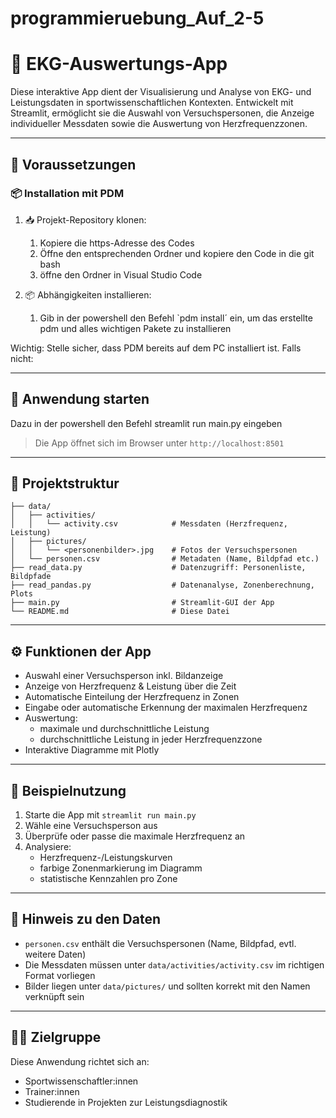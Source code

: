 # programmieruebung_Auf_2-5
# 🧠 EKG-Auswertungs-App

Diese interaktive App dient der Visualisierung und Analyse von EKG- und Leistungsdaten in sportwissenschaftlichen Kontexten. Entwickelt mit Streamlit, ermöglicht sie die Auswahl von Versuchspersonen, die Anzeige individueller Messdaten sowie die Auswertung von Herzfrequenzzonen.

---

## 🔧 Voraussetzungen

### 📦 Installation mit PDM

1. 📥 Projekt-Repository klonen:
    1. Kopiere die https-Adresse des Codes 
    2. Öffne den entsprechenden Ordner und kopiere den Code in die git bash 
    3. öffne den Ordner in Visual Studio Code 

2. 📦 Abhängigkeiten installieren:
    1. Gib in der powershell den Befehl `pdm install´ ein, um das erstellte pdm und alles wichtigen Pakete zu installieren 

Wichtig: Stelle sicher, dass PDM bereits auf dem PC installiert ist. Falls nicht:  

---

## 🚀 Anwendung starten
Dazu in der powershell den Befehl streamlit run main.py eingeben
> Die App öffnet sich im Browser unter `http://localhost:8501`

---

## 🧭 Projektstruktur

```
├── data/
│   ├── activities/
│   │   └── activity.csv            # Messdaten (Herzfrequenz, Leistung)
│   ├── pictures/
│   │   └── <personenbilder>.jpg    # Fotos der Versuchspersonen
│   └── personen.csv                # Metadaten (Name, Bildpfad etc.)
├── read_data.py                    # Datenzugriff: Personenliste, Bildpfade
├── read_pandas.py                  # Datenanalyse, Zonenberechnung, Plots
├── main.py                         # Streamlit-GUI der App
└── README.md                       # Diese Datei
```

---

## ⚙️ Funktionen der App

- Auswahl einer Versuchsperson inkl. Bildanzeige
- Anzeige von Herzfrequenz & Leistung über die Zeit
- Automatische Einteilung der Herzfrequenz in Zonen
- Eingabe oder automatische Erkennung der maximalen Herzfrequenz
- Auswertung:
  - maximale und durchschnittliche Leistung
  - durchschnittliche Leistung in jeder Herzfrequenzzone
- Interaktive Diagramme mit Plotly

---

## 🧪 Beispielnutzung

1. Starte die App mit `streamlit run main.py`
2. Wähle eine Versuchsperson aus
3. Überprüfe oder passe die maximale Herzfrequenz an
4. Analysiere:
   - Herzfrequenz-/Leistungskurven
   - farbige Zonenmarkierung im Diagramm
   - statistische Kennzahlen pro Zone

---

## 📸 Hinweis zu den Daten

- `personen.csv` enthält die Versuchspersonen (Name, Bildpfad, evtl. weitere Daten)
- Die Messdaten müssen unter `data/activities/activity.csv` im richtigen Format vorliegen
- Bilder liegen unter `data/pictures/` und sollten korrekt mit den Namen verknüpft sein

---

## 👩‍🔬 Zielgruppe

Diese Anwendung richtet sich an:
- Sportwissenschaftler:innen
- Trainer:innen
- Studierende in Projekten zur Leistungsdiagnostik
